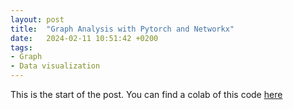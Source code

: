 ```yaml
---
layout: post
title:  "Graph Analysis with Pytorch and Networkx"
date:   2024-02-11 10:51:42 +0200
tags:
- Graph
- Data visualization
---
```



This is the start of the post. You can find a colab of this code [here](https://colab.research.google.com/drive/1HLBVK9WFdEdbOjg4lmm4SiBdaqBx2boL?hl=fr%2F)

